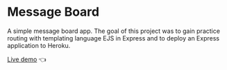# Message Board

A simple message board app. The goal of this project was to gain practice routing with templating language EJS in Express and to deploy an Express application to Heroku.

[Live demo](https://mini-msgboard.herokuapp.com/) 👈